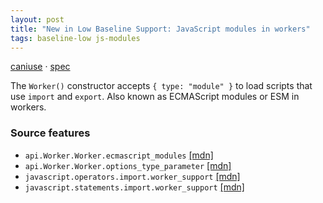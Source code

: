 ```yaml
---
layout: post
title: "New in Low Baseline Support: JavaScript modules in workers"
tags: baseline-low js-modules
---
```


[caniuse](https://caniuse.com/?search=js-modules-workers) · [spec](https://html.spec.whatwg.org/multipage/workers.html#dom-worker-dev)

The `Worker()` constructor accepts `{ type: "module" }` to load scripts that use `import` and `export`. Also known as ECMAScript modules or ESM in workers.

### Source features

- ``api.Worker.Worker.ecmascript_modules`` [[mdn]](https://developer.mozilla.org/en-US/search?q=api.Worker.Worker.ecmascript_modules)
- ``api.Worker.Worker.options_type_parameter`` [[mdn]](https://developer.mozilla.org/en-US/search?q=api.Worker.Worker.options_type_parameter)
- ``javascript.operators.import.worker_support`` [[mdn]](https://developer.mozilla.org/en-US/search?q=javascript.operators.import.worker_support)
- ``javascript.statements.import.worker_support`` [[mdn]](https://developer.mozilla.org/en-US/search?q=javascript.statements.import.worker_support)
